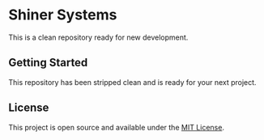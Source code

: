 # Shiner Systems

This is a clean repository ready for new development.

## Getting Started

This repository has been stripped clean and is ready for your next project.

## License

This project is open source and available under the [MIT License](LICENSE).
